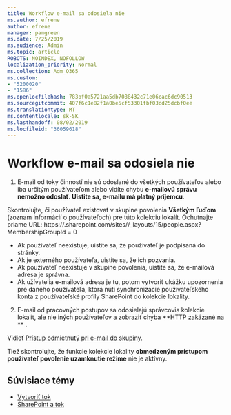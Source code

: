 ```yaml
---
title: Workflow e-mail sa odosiela nie
ms.author: efrene
author: efrene
manager: pamgreen
ms.date: 7/25/2019
ms.audience: Admin
ms.topic: article
ROBOTS: NOINDEX, NOFOLLOW
localization_priority: Normal
ms.collection: Adm_O365
ms.custom:
- "5200020"
- "1586"
ms.openlocfilehash: 783bf0a5721aa5db7088432c71e06cac6dc90513
ms.sourcegitcommit: 407f6c1e82f1a0be5cf53301fbf03cd25dcbf0ee
ms.translationtype: MT
ms.contentlocale: sk-SK
ms.lasthandoff: 08/02/2019
ms.locfileid: "36059618"
---
```

# <a name="workflow-email-is-not-being-sent"></a>Workflow e-mail sa odosiela nie

1. E-mail od toky činností nie sú odoslané do všetkých používateľov alebo iba určitým používateľom alebo vidíte chybu **e-mailovú správu nemožno odoslať. Uistite sa, e-mailu má platný príjemcu**.

Skontrolujte, či používateľ existovať v skupine povolenia **Všetkým ľuďom** (zoznam informácií o používateľoch) pre túto kolekciu lokalít.  Ochutnajte priame URL: https://<tenant>.sharepoint.com/sites/<sitename>/_layouts/15/people.aspx? MembershipGroupId = 0

- Ak používateľ neexistuje, uistite sa, že používateľ je podpísaná do stránky. 
- Ak je externého používateľa, uistite sa, že ich pozvania.
- Ak používateľ neexistuje v skupine povolenia, uistite sa, že e-mailová adresa je správna.
- Ak užívatelia e-mailová adresa je tu, potom vytvoriť ukážku upozornenia pre daného používateľa, ktorá núti synchronizácie používateľského konta z používateľské profily SharePoint do kolekcie lokality.
 
2. E-mail od pracovných postupov sa odosielajú správcovia kolekcie lokalít, ale nie iných používateľov a zobraziť chyba **HTTP zakázané na <spam> <spam> ** <spam> <spam>.
 

Vidieť [Prístup odmietnutý pri e-mail do skupiny](https://docs.microsoft.com/sharepoint/support/server-admin/access-denied-when-send-an-email-to-groups).

Tiež skontrolujte, že funkcie kolekcie lokality **obmedzeným prístupom používateľ povolenie uzamknutie režime** nie je aktívny.

## <a name="related-topics"></a>Súvisiace témy
- [Vytvoriť tok](https://support.office.com/article/Create-a-flow-for-a-list-or-library-in-SharePoint-Online-or-OneDrive-for-Business-a9c3e03b-0654-46af-a254-20252e580d01) 
- [SharePoint a tok](https://flow.microsoft.com/blog/sharepoint-and-flow/) 


